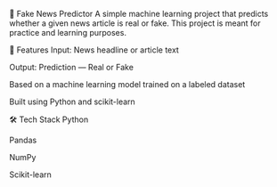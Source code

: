 📰 Fake News Predictor
A simple machine learning project that predicts whether a given news article is real or fake. This project is meant for practice and learning purposes.

📌 Features
Input: News headline or article text

Output: Prediction — Real or Fake

Based on a machine learning model trained on a labeled dataset

Built using Python and scikit-learn

🛠️ Tech Stack
Python

Pandas

NumPy

Scikit-learn
